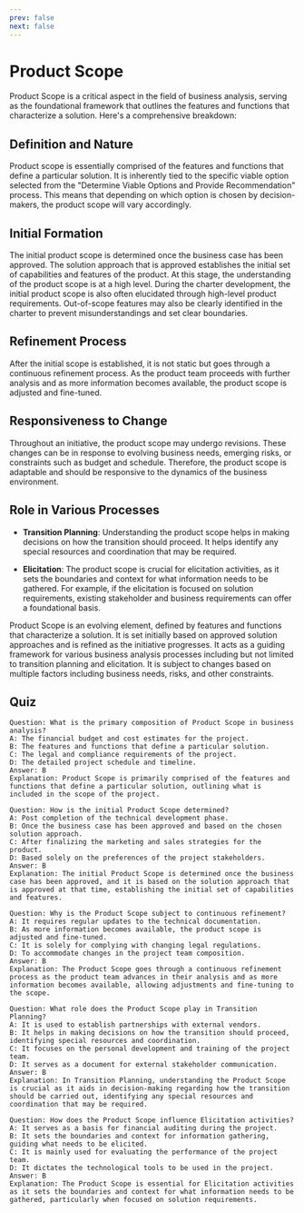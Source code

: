```yaml
---
prev: false
next: false
---
```


# Product Scope

Product Scope is a critical aspect in the field of business analysis, serving as the foundational framework that outlines the features and functions that characterize a solution. Here's a comprehensive breakdown:

## Definition and Nature

Product scope is essentially comprised of the features and functions that define a particular solution. It is inherently tied to the specific viable option selected from the "Determine Viable Options and Provide Recommendation" process. This means that depending on which option is chosen by decision-makers, the product scope will vary accordingly.

## Initial Formation

The initial product scope is determined once the business case has been approved. The solution approach that is approved establishes the initial set of capabilities and features of the product. At this stage, the understanding of the product scope is at a high level. During the charter development, the initial product scope is also often elucidated through high-level product requirements. Out-of-scope features may also be clearly identified in the charter to prevent misunderstandings and set clear boundaries.

## Refinement Process

After the initial scope is established, it is not static but goes through a continuous refinement process. As the product team proceeds with further analysis and as more information becomes available, the product scope is adjusted and fine-tuned.

## Responsiveness to Change

Throughout an initiative, the product scope may undergo revisions. These changes can be in response to evolving business needs, emerging risks, or constraints such as budget and schedule. Therefore, the product scope is adaptable and should be responsive to the dynamics of the business environment.

## Role in Various Processes

- **Transition Planning**: Understanding the product scope helps in making decisions on how the transition should proceed. It helps identify any special resources and coordination that may be required.

- **Elicitation**: The product scope is crucial for elicitation activities, as it sets the boundaries and context for what information needs to be gathered. For example, if the elicitation is focused on solution requirements, existing stakeholder and business requirements can offer a foundational basis.

Product Scope is an evolving element, defined by features and functions that characterize a solution. It is set initially based on approved solution approaches and is refined as the initiative progresses. It acts as a guiding framework for various business analysis processes including but not limited to transition planning and elicitation. It is subject to changes based on multiple factors including business needs, risks, and other constraints.

## Quiz

```quiz
Question: What is the primary composition of Product Scope in business analysis?
A: The financial budget and cost estimates for the project.
B: The features and functions that define a particular solution.
C: The legal and compliance requirements of the project.
D: The detailed project schedule and timeline.
Answer: B
Explanation: Product Scope is primarily comprised of the features and functions that define a particular solution, outlining what is included in the scope of the project.

Question: How is the initial Product Scope determined?
A: Post completion of the technical development phase.
B: Once the business case has been approved and based on the chosen solution approach.
C: After finalizing the marketing and sales strategies for the product.
D: Based solely on the preferences of the project stakeholders.
Answer: B
Explanation: The initial Product Scope is determined once the business case has been approved, and it is based on the solution approach that is approved at that time, establishing the initial set of capabilities and features.

Question: Why is the Product Scope subject to continuous refinement?
A: It requires regular updates to the technical documentation.
B: As more information becomes available, the product scope is adjusted and fine-tuned.
C: It is solely for complying with changing legal regulations.
D: To accommodate changes in the project team composition.
Answer: B
Explanation: The Product Scope goes through a continuous refinement process as the product team advances in their analysis and as more information becomes available, allowing adjustments and fine-tuning to the scope.

Question: What role does the Product Scope play in Transition Planning?
A: It is used to establish partnerships with external vendors.
B: It helps in making decisions on how the transition should proceed, identifying special resources and coordination.
C: It focuses on the personal development and training of the project team.
D: It serves as a document for external stakeholder communication.
Answer: B
Explanation: In Transition Planning, understanding the Product Scope is crucial as it aids in decision-making regarding how the transition should be carried out, identifying any special resources and coordination that may be required.

Question: How does the Product Scope influence Elicitation activities?
A: It serves as a basis for financial auditing during the project.
B: It sets the boundaries and context for information gathering, guiding what needs to be elicited.
C: It is mainly used for evaluating the performance of the project team.
D: It dictates the technological tools to be used in the project.
Answer: B
Explanation: The Product Scope is essential for Elicitation activities as it sets the boundaries and context for what information needs to be gathered, particularly when focused on solution requirements.

```
